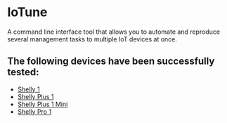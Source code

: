 # IoTune
A command line interface tool that allows you to automate and reproduce several management tasks to multiple IoT devices at once.

## The following devices have been successfully tested:
- [Shelly 1](https://www.shelly.com/en-pt/products/product-overview/shelly-1)
- [Shelly Plus 1](https://www.shelly.com/en-pt/products/product-overview/shelly-plus-1)
- [Shelly Plus 1 Mini](https://www.shelly.com/en-pt/products/product-overview/shelly-plus-1-mini)
- [Shelly Pro 1](https://www.shelly.com/en-pt/products/product-overview/shelly-pro-1)
